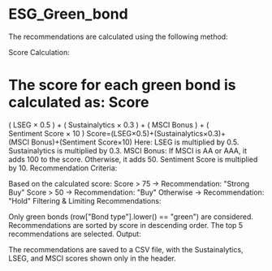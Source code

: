 # ESG_Green_bond


The recommendations are calculated using the following method:

Score Calculation:

The score for each green bond is calculated as:
Score
=
(
LSEG
×
0.5
)
+
(
Sustainalytics
×
0.3
)
+
(
MSCI Bonus
)
+
(
Sentiment Score
×
10
)
Score=(LSEG×0.5)+(Sustainalytics×0.3)+(MSCI Bonus)+(Sentiment Score×10)
Here:
LSEG is multiplied by 0.5.
Sustainalytics is multiplied by 0.3.
MSCI Bonus:
If MSCI is AA or AAA, it adds 100 to the score.
Otherwise, it adds 50.
Sentiment Score is multiplied by 10.
Recommendation Criteria:

Based on the calculated score:
Score > 75 → Recommendation: "Strong Buy"
Score > 50 → Recommendation: "Buy"
Otherwise → Recommendation: "Hold"
Filtering & Limiting Recommendations:

Only green bonds (row["Bond type"].lower() == "green") are considered.
Recommendations are sorted by score in descending order.
The top 5 recommendations are selected.
Output:

The recommendations are saved to a CSV file, with the Sustainalytics, LSEG, and MSCI scores shown only in the header.
